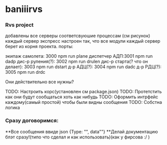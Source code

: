 # baniiirvs
### Rvs project

добавлены все серверы соответсвуюшие процессам (см рисунок)
каждый сервер экспресс настроен так, что все модули каждый сервер берет из корня проекта.
порты:

экипаж самолета: 3000               npm run plane
диспетчер АДП:3001                  npm run dadp
дис-р руления(?): 3002              npm run drulen
дис-р старта(? что он делает): 3003 npm run dstart
д-р АДЦ(?): 3004                    npm run dadc
д-р РДЦ(?): 3005                    npm run drdc

Они действительно все нужны?

TODO: Настроить корс(установлен см package.json)
TODO: Протетстить как они будут сообщаться хоть как нибудь
TODO: Оформить интрфейс каждому(самый простой) чтобы были видны сообщения
TODO: Собстна логика

### Сразу договоримся:
**Все сообщения ввиде json {Type: "", data""}
**Делай документацию блэт сразу!(типо что сделал и как использовать)(как у фирсова :/ )
